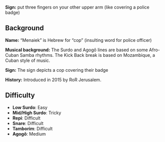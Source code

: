 **Sign:** put three fingers on your other upper arm (like covering a police badge)

## Background

**Name:** “Menaiek” is Hebrew for “cop” (insulting word for police officer)

**Musical background:** The Surdo and Agogô lines are based on some Afro-Cuban Samba rhythms. The Kick Back break is based on Mozambique, a Cuban style of music.

**Sign:** The sign depicts a cop covering their badge

**History:** Introduced in 2015 by RoR Jerusalem.

## Difficulty

* **Low Surdo**: Easy
* **Mid/High Surdo**: Tricky
* **Repi**: Difficult
* **Snare**: Difficult
* **Tamborim**: Difficult
* **Agogô**: Medium